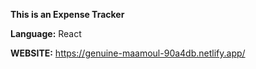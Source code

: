 **This is an Expense Tracker**

**Language:** React

**WEBSITE:** https://genuine-maamoul-90a4db.netlify.app/
